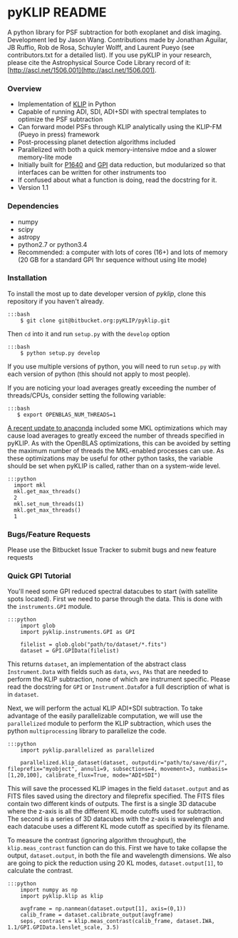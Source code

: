 # pyKLIP README #

A python library for PSF subtraction for both exoplanet and disk imaging. Development led by Jason Wang. Contributions made by Jonathan Aguilar, JB Ruffio, Rob de Rosa, Schuyler Wolff, and Laurent Pueyo (see contributors.txt for a detailed list).
If you use pyKLIP in your research, please cite the Astrophysical Source Code Library record of it: [http://ascl.net/1506.001](http://ascl.net/1506.001).

### Overview ###

* Implementation of [KLIP](http://arxiv.org/abs/1207.4197) in Python
* Capable of running ADI, SDI, ADI+SDI with spectral templates to optimize the PSF subtraction
* Can forward model PSFs through KLIP analytically using the KLIP-FM (Pueyo in press) framework
* Post-processing planet detection algorithms included
* Parallelized with both a quick memory-intensive mdoe and a slower memory-lite mode
* Initially built for [P1640](http://www.amnh.org/our-research/physical-sciences/astrophysics/research/project-1640) and 
[GPI](http://planetimager.org/) data reduction, but modularized so that interfaces can be written for other instruments too
* If confused about what a function is doing, read the docstring for it.
* Version 1.1

### Dependencies ###

* numpy
* scipy
* astropy
* python2.7 or python3.4
* Recommended: a computer with lots of cores (16+) and lots of memory (20 GB for a standard GPI 1hr sequence without using lite mode)

### Installation ###

To install the most up to date developer version of *pyklip*, clone this repository if you haven't already. 

    :::bash
        $ git clone git@bitbucket.org:pyKLIP/pyklip.git

Then ``cd`` into it and run ``setup.py`` with the ``develop`` option

    :::bash
        $ python setup.py develop

If you use multiple versions of python, you will need to run ``setup.py`` with each version of python (this should not apply to most people).

If you are noticing your load averages greatly exceeding the number of threads/CPUs, consider setting the following variable:

    :::bash
       $ export OPENBLAS_NUM_THREADS=1

[A recent update to anaconda](https://www.continuum.io/blog/developer-blog/anaconda-25-release-now-mkl-optimizations) included some MKL optimizations which may cause load averages to greatly exceed the number of threads specified in pyKLIP. As with the OpenBLAS optimizations, this can be avoided by setting the maximum number of threads the MKL-enabled processes can use. As these optimizations may be useful for other python tasks, the variable should be set when pyKLIP is called, rather than on a system-wide level.

    :::python
      import mkl
      mkl.get_max_threads()
      2
      mkl.set_num_threads(1)
      mkl.get_max_threads()
      1   

### Bugs/Feature Requests ###

Please use the Bitbucket Issue Tracker to submit bugs and new feature requests

### Quick GPI Tutorial ###

You'll need some GPI reduced spectral datacubes to start (with satellite spots located). First we need to parse through the data. This is done with the ``instruments.GPI`` module.

    :::python
        import glob
        import pyklip.instruments.GPI as GPI

        filelist = glob.glob("path/to/dataset/*.fits")
        dataset = GPI.GPIData(filelist)

This returns ``dataset``, an implementation of the abstract class ``Instrument.Data`` with fields such as ``data``,
``wvs``, ``PAs`` that are needed to perform the KLIP subtraction, none of which are instrument specific.
 Please read the docstring for ``GPI`` or ``Instrument.Data``for a full description of what is in ``dataset``.

Next, we will perform the actual KLIP ADI+SDI subtraction. To take advantage of the easily parallelizable computation, we will use the
``parallelized`` module to perform the KLIP subtraction, which uses the python ``multiprocessing`` library to parallelize the code.

    :::python
        import pyklip.parallelized as parallelized

        parallelized.klip_dataset(dataset, outputdir="path/to/save/dir/", fileprefix="myobject", annuli=9, subsections=4, movement=3, numbasis=[1,20,100], calibrate_flux=True, mode="ADI+SDI")

This will save the processed KLIP images in the field ``dataset.output`` and as FITS files saved using the directory and fileprefix
 specified. The FITS files contain two different kinds of outputs. The first is a single 3D datacube where the z-axis is all the
 different KL mode cutoffs used for subtraction. The second is a series of 3D datacubes with the z-axis is wavelength and each datacube
  uses a different KL mode cutoff as specified by its filename.

To measure the contrast (ignoring algorithm throughput), the ``klip.meas_contrast`` function can do this. First we have to take collapse the output, ``dataset.output``, in both the file and wavelength dimensions. We also are going to pick the reduction using 20 KL modes, ``dataset.output[1]``, to calculate the contrast.

    :::python
        import numpy as np
        import pyklip.klip as klip

        avgframe = np.nanmean(dataset.output[1], axis=(0,1))
        calib_frame = dataset.calibrate_output(avgframe)
        seps, contrast = klip.meas_contrast(calib_frame, dataset.IWA, 1.1/GPI.GPIData.lenslet_scale, 3.5)